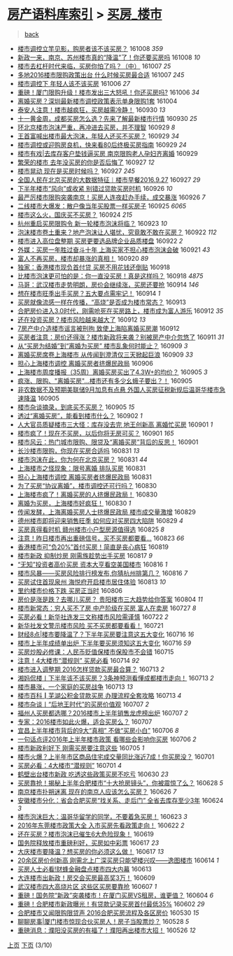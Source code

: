 [房产语料库索引](../../README.md)  > [买房_楼市](买房_楼市.md)
====
> [back](../README.md)

- [楼市调控立竿见影，购房者该不该买房？](http://jkwz.applinzi.com/ittc/6886565905772839940.html#%E6%A5%BC%E5%B8%82%E8%B0%83%E6%8E%A7%E7%AB%8B%E7%AB%BF%E8%A7%81%E5%BD%B1%EF%BC%8C%E8%B4%AD%E6%88%BF%E8%80%85%E8%AF%A5%E4%B8%8D%E8%AF%A5%E4%B9%B0%E6%88%BF%EF%BC%9F) 161008 *359* 
- [新政一来，南京、苏州楼市真的“降温”了！你还要买房吗](http://jkwz.applinzi.com/ittc/6886520419992994820.html#%E6%96%B0%E6%94%BF%E4%B8%80%E6%9D%A5%EF%BC%8C%E5%8D%97%E4%BA%AC%E3%80%81%E8%8B%8F%E5%B7%9E%E6%A5%BC%E5%B8%82%E7%9C%9F%E7%9A%84%E2%80%9C%E9%99%8D%E6%B8%A9%E2%80%9D%E4%BA%86%EF%BC%81%E4%BD%A0%E8%BF%98%E8%A6%81%E4%B9%B0%E6%88%BF%E5%90%97) 161008 *10* 
- [楼市去杠杆时代来临，买房你怕了吗？（中）](http://jkwz.applinzi.com/ittc/6886310355638158340.html#%E6%A5%BC%E5%B8%82%E5%8E%BB%E6%9D%A0%E6%9D%86%E6%97%B6%E4%BB%A3%E6%9D%A5%E4%B8%B4%EF%BC%8C%E4%B9%B0%E6%88%BF%E4%BD%A0%E6%80%95%E4%BA%86%E5%90%97%EF%BC%9F%EF%BC%88%E4%B8%AD%EF%BC%89) 161007 *25* 
- [多地2016楼市限购政策出台 什么时候买房最合适](http://jkwz.applinzi.com/ittc/6886279080013464581.html#%E5%A4%9A%E5%9C%B02016%E6%A5%BC%E5%B8%82%E9%99%90%E8%B4%AD%E6%94%BF%E7%AD%96%E5%87%BA%E5%8F%B0+%E4%BB%80%E4%B9%88%E6%97%B6%E5%80%99%E4%B9%B0%E6%88%BF%E6%9C%80%E5%90%88%E9%80%82) 161007 *245* 
- [楼市调控下 年轻人该不该买房](http://jkwz.applinzi.com/ittc/6885897360084829188.html#%E6%A5%BC%E5%B8%82%E8%B0%83%E6%8E%A7%E4%B8%8B+%E5%B9%B4%E8%BD%BB%E4%BA%BA%E8%AF%A5%E4%B8%8D%E8%AF%A5%E4%B9%B0%E6%88%BF) 161006 *27* 
- [重磅！厦门限购升级！楼市发出三大怒吼！你还买房吗?](http://jkwz.applinzi.com/ittc/6885856069401707524.html#%E9%87%8D%E7%A3%85%EF%BC%81%E5%8E%A6%E9%97%A8%E9%99%90%E8%B4%AD%E5%8D%87%E7%BA%A7%EF%BC%81%E6%A5%BC%E5%B8%82%E5%8F%91%E5%87%BA%E4%B8%89%E5%A4%A7%E6%80%92%E5%90%BC%EF%BC%81%E4%BD%A0%E8%BF%98%E4%B9%B0%E6%88%BF%E5%90%97%3F) 161006 *34* 
- [离婚买房？深圳最新楼市调控政策表示单身限购1套](http://jkwz.applinzi.com/ittc/6885272262382453765.html#%E7%A6%BB%E5%A9%9A%E4%B9%B0%E6%88%BF%EF%BC%9F%E6%B7%B1%E5%9C%B3%E6%9C%80%E6%96%B0%E6%A5%BC%E5%B8%82%E8%B0%83%E6%8E%A7%E6%94%BF%E7%AD%96%E8%A1%A8%E7%A4%BA%E5%8D%95%E8%BA%AB%E9%99%90%E8%B4%AD1%E5%A5%97) 161004  
- [泰安人注意！楼市越疯狂，买房越需冷静！](http://jkwz.applinzi.com/ittc/6883620269079397380.html#%E6%B3%B0%E5%AE%89%E4%BA%BA%E6%B3%A8%E6%84%8F%EF%BC%81%E6%A5%BC%E5%B8%82%E8%B6%8A%E7%96%AF%E7%8B%82%EF%BC%8C%E4%B9%B0%E6%88%BF%E8%B6%8A%E9%9C%80%E5%86%B7%E9%9D%99%EF%BC%81) 160930 *13* 
- [十一黄金周，成都买房怎么选？先来了解最新楼市行情](http://jkwz.applinzi.com/ittc/6883606075995063300.html#%E5%8D%81%E4%B8%80%E9%BB%84%E9%87%91%E5%91%A8%EF%BC%8C%E6%88%90%E9%83%BD%E4%B9%B0%E6%88%BF%E6%80%8E%E4%B9%88%E9%80%89%EF%BC%9F%E5%85%88%E6%9D%A5%E4%BA%86%E8%A7%A3%E6%9C%80%E6%96%B0%E6%A5%BC%E5%B8%82%E8%A1%8C%E6%83%85) 160930 *25* 
- [环北京楼市泡沫严重，再冲进去买房，并不理智](http://jkwz.applinzi.com/ittc/6883386954393060356.html#%E7%8E%AF%E5%8C%97%E4%BA%AC%E6%A5%BC%E5%B8%82%E6%B3%A1%E6%B2%AB%E4%B8%A5%E9%87%8D%EF%BC%8C%E5%86%8D%E5%86%B2%E8%BF%9B%E5%8E%BB%E4%B9%B0%E6%88%BF%EF%BC%8C%E5%B9%B6%E4%B8%8D%E7%90%86%E6%99%BA) 160929 *8* 
- [王首富喊出楼市最大泡沫，年轻人还买不买房？](http://jkwz.applinzi.com/ittc/6882567222605644805.html#%E7%8E%8B%E9%A6%96%E5%AF%8C%E5%96%8A%E5%87%BA%E6%A5%BC%E5%B8%82%E6%9C%80%E5%A4%A7%E6%B3%A1%E6%B2%AB%EF%BC%8C%E5%B9%B4%E8%BD%BB%E4%BA%BA%E8%BF%98%E4%B9%B0%E4%B8%8D%E4%B9%B0%E6%88%BF%EF%BC%9F) 160929 *34* 
- [楼市调控或迎购房良机，快来看80后终极买房指南](http://jkwz.applinzi.com/ittc/6883318629818434564.html#%E6%A5%BC%E5%B8%82%E8%B0%83%E6%8E%A7%E6%88%96%E8%BF%8E%E8%B4%AD%E6%88%BF%E8%89%AF%E6%9C%BA%EF%BC%8C%E5%BF%AB%E6%9D%A5%E7%9C%8B80%E5%90%8E%E7%BB%88%E6%9E%81%E4%B9%B0%E6%88%BF%E6%8C%87%E5%8D%97) 160929 *24* 
- [楼市有戏|去库存客户垫钱逼买房 南京限购老人孕妇齐离婚](http://jkwz.applinzi.com/ittc/6883209863110329349.html#%E6%A5%BC%E5%B8%82%E6%9C%89%E6%88%8F%7C%E5%8E%BB%E5%BA%93%E5%AD%98%E5%AE%A2%E6%88%B7%E5%9E%AB%E9%92%B1%E9%80%BC%E4%B9%B0%E6%88%BF+%E5%8D%97%E4%BA%AC%E9%99%90%E8%B4%AD%E8%80%81%E4%BA%BA%E5%AD%95%E5%A6%87%E9%BD%90%E7%A6%BB%E5%A9%9A) 160929  
- [繁荣的楼市 去年没买房的你是否后悔了](http://jkwz.applinzi.com/ittc/6882227215470691333.html#%E7%B9%81%E8%8D%A3%E7%9A%84%E6%A5%BC%E5%B8%82+%E5%8E%BB%E5%B9%B4%E6%B2%A1%E4%B9%B0%E6%88%BF%E7%9A%84%E4%BD%A0%E6%98%AF%E5%90%A6%E5%90%8E%E6%82%94%E4%BA%86) 160927 *12* 
- [楼市晃动 现在是买房时候吗？](http://jkwz.applinzi.com/ittc/6882476740919690245.html#%E6%A5%BC%E5%B8%82%E6%99%83%E5%8A%A8+%E7%8E%B0%E5%9C%A8%E6%98%AF%E4%B9%B0%E6%88%BF%E6%97%B6%E5%80%99%E5%90%97%EF%BC%9F) 160927 *245* 
- [全国人民在北京买房的大数据特征︱楼市早餐2016.9.27](http://jkwz.applinzi.com/ittc/6882420555369677829.html#%E5%85%A8%E5%9B%BD%E4%BA%BA%E6%B0%91%E5%9C%A8%E5%8C%97%E4%BA%AC%E4%B9%B0%E6%88%BF%E7%9A%84%E5%A4%A7%E6%95%B0%E6%8D%AE%E7%89%B9%E5%BE%81%EF%B8%B1%E6%A5%BC%E5%B8%82%E6%97%A9%E9%A4%902016.9.27) 160927 *29* 
- [下半年楼市“风向”或收紧 别错过贷款买房时机](http://jkwz.applinzi.com/ittc/6882128996350821381.html#%E4%B8%8B%E5%8D%8A%E5%B9%B4%E6%A5%BC%E5%B8%82%E2%80%9C%E9%A3%8E%E5%90%91%E2%80%9D%E6%88%96%E6%94%B6%E7%B4%A7+%E5%88%AB%E9%94%99%E8%BF%87%E8%B4%B7%E6%AC%BE%E4%B9%B0%E6%88%BF%E6%97%B6%E6%9C%BA) 160926 *10* 
- [最严厉楼市限购突袭南京！买房人连夜赶办手续，成交暴涨](http://jkwz.applinzi.com/ittc/6881950955951621124.html#%E6%9C%80%E4%B8%A5%E5%8E%89%E6%A5%BC%E5%B8%82%E9%99%90%E8%B4%AD%E7%AA%81%E8%A2%AD%E5%8D%97%E4%BA%AC%EF%BC%81%E4%B9%B0%E6%88%BF%E4%BA%BA%E8%BF%9E%E5%A4%9C%E8%B5%B6%E5%8A%9E%E6%89%8B%E7%BB%AD%EF%BC%8C%E6%88%90%E4%BA%A4%E6%9A%B4%E6%B6%A8) 160926 *7* 
- [二线楼市大爆发：散户像当年买股票一样买房子](http://jkwz.applinzi.com/ittc/6881896046795424772.html#%E4%BA%8C%E7%BA%BF%E6%A5%BC%E5%B8%82%E5%A4%A7%E7%88%86%E5%8F%91%EF%BC%9A%E6%95%A3%E6%88%B7%E5%83%8F%E5%BD%93%E5%B9%B4%E4%B9%B0%E8%82%A1%E7%A5%A8%E4%B8%80%E6%A0%B7%E4%B9%B0%E6%88%BF%E5%AD%90) 160925 *6065* 
- [楼市这么火，国庆买不买房？](http://jkwz.applinzi.com/ittc/6881225083229586436.html#%E6%A5%BC%E5%B8%82%E8%BF%99%E4%B9%88%E7%81%AB%EF%BC%8C%E5%9B%BD%E5%BA%86%E4%B9%B0%E4%B8%8D%E4%B9%B0%E6%88%BF%EF%BC%9F) 160924 *215* 
- [杭州重启买房限购令 新一轮楼市泡沫将临？](http://jkwz.applinzi.com/ittc/6881089030430655492.html#%E6%9D%AD%E5%B7%9E%E9%87%8D%E5%90%AF%E4%B9%B0%E6%88%BF%E9%99%90%E8%B4%AD%E4%BB%A4+%E6%96%B0%E4%B8%80%E8%BD%AE%E6%A5%BC%E5%B8%82%E6%B3%A1%E6%B2%AB%E5%B0%86%E4%B8%B4%EF%BC%9F) 160923 *10* 
- [泡沫楼市卷土重来？地产泡沫让人堪忧，究竟敢不敢在买房？](http://jkwz.applinzi.com/ittc/6880776311953425413.html#%E6%B3%A1%E6%B2%AB%E6%A5%BC%E5%B8%82%E5%8D%B7%E5%9C%9F%E9%87%8D%E6%9D%A5%EF%BC%9F%E5%9C%B0%E4%BA%A7%E6%B3%A1%E6%B2%AB%E8%AE%A9%E4%BA%BA%E5%A0%AA%E5%BF%A7%EF%BC%8C%E7%A9%B6%E7%AB%9F%E6%95%A2%E4%B8%8D%E6%95%A2%E5%9C%A8%E4%B9%B0%E6%88%BF%EF%BC%9F) 160922 *112* 
- [楼市进入高位盘整期 买房更要选品牌企业品质楼盘](http://jkwz.applinzi.com/ittc/6880594840802296836.html#%E6%A5%BC%E5%B8%82%E8%BF%9B%E5%85%A5%E9%AB%98%E4%BD%8D%E7%9B%98%E6%95%B4%E6%9C%9F+%E4%B9%B0%E6%88%BF%E6%9B%B4%E8%A6%81%E9%80%89%E5%93%81%E7%89%8C%E4%BC%81%E4%B8%9A%E5%93%81%E8%B4%A8%E6%A5%BC%E7%9B%98) 160922 *2* 
- [外媒：买房一年胜过奋斗十年 上海买家不担心楼市泡沫会破](http://jkwz.applinzi.com/ittc/6880242440778286085.html#%E5%A4%96%E5%AA%92%EF%BC%9A%E4%B9%B0%E6%88%BF%E4%B8%80%E5%B9%B4%E8%83%9C%E8%BF%87%E5%A5%8B%E6%96%97%E5%8D%81%E5%B9%B4+%E4%B8%8A%E6%B5%B7%E4%B9%B0%E5%AE%B6%E4%B8%8D%E6%8B%85%E5%BF%83%E6%A5%BC%E5%B8%82%E6%B3%A1%E6%B2%AB%E4%BC%9A%E7%A0%B4) 160921 *43* 
- [富人不再买房，楼市却暴涨的真相！](http://jkwz.applinzi.com/ittc/6880045329247896580.html#%E5%AF%8C%E4%BA%BA%E4%B8%8D%E5%86%8D%E4%B9%B0%E6%88%BF%EF%BC%8C%E6%A5%BC%E5%B8%82%E5%8D%B4%E6%9A%B4%E6%B6%A8%E7%9A%84%E7%9C%9F%E7%9B%B8%EF%BC%81) 160920 *89* 
- [独家：香港楼市现负首付贷 买房不用花钱还倒贴](http://jkwz.applinzi.com/ittc/6879231531083629572.html#%E7%8B%AC%E5%AE%B6%EF%BC%9A%E9%A6%99%E6%B8%AF%E6%A5%BC%E5%B8%82%E7%8E%B0%E8%B4%9F%E9%A6%96%E4%BB%98%E8%B4%B7+%E4%B9%B0%E6%88%BF%E4%B8%8D%E7%94%A8%E8%8A%B1%E9%92%B1%E8%BF%98%E5%80%92%E8%B4%B4) 160918  
- [比楼市泡沫更可怕的是：你一直没买房！真是这样吗？](http://jkwz.applinzi.com/ittc/6879120064103580677.html#%E6%AF%94%E6%A5%BC%E5%B8%82%E6%B3%A1%E6%B2%AB%E6%9B%B4%E5%8F%AF%E6%80%95%E7%9A%84%E6%98%AF%EF%BC%9A%E4%BD%A0%E4%B8%80%E7%9B%B4%E6%B2%A1%E4%B9%B0%E6%88%BF%EF%BC%81%E7%9C%9F%E6%98%AF%E8%BF%99%E6%A0%B7%E5%90%97%EF%BC%9F) 160918 *4875* 
- [马哥：武汉楼市走势明朗，房价会继续涨，买房还要抢](http://jkwz.applinzi.com/ittc/6877692806491014148.html#%E9%A9%AC%E5%93%A5%EF%BC%9A%E6%AD%A6%E6%B1%89%E6%A5%BC%E5%B8%82%E8%B5%B0%E5%8A%BF%E6%98%8E%E6%9C%97%EF%BC%8C%E6%88%BF%E4%BB%B7%E4%BC%9A%E7%BB%A7%E7%BB%AD%E6%B6%A8%EF%BC%8C%E4%B9%B0%E6%88%BF%E8%BF%98%E8%A6%81%E6%8A%A2) 160914 *146* 
- [想在楼市旺季出手买房？五大要点需牢记！](http://jkwz.applinzi.com/ittc/6877640404282901509.html#%E6%83%B3%E5%9C%A8%E6%A5%BC%E5%B8%82%E6%97%BA%E5%AD%A3%E5%87%BA%E6%89%8B%E4%B9%B0%E6%88%BF%EF%BC%9F%E4%BA%94%E5%A4%A7%E8%A6%81%E7%82%B9%E9%9C%80%E7%89%A2%E8%AE%B0%EF%BC%81) 160914 *1* 
- [买房就像流感一样在传播，“高烧”是否成为楼市常态？](http://jkwz.applinzi.com/ittc/6877428013532185604.html#%E4%B9%B0%E6%88%BF%E5%B0%B1%E5%83%8F%E6%B5%81%E6%84%9F%E4%B8%80%E6%A0%B7%E5%9C%A8%E4%BC%A0%E6%92%AD%EF%BC%8C%E2%80%9C%E9%AB%98%E7%83%A7%E2%80%9D%E6%98%AF%E5%90%A6%E6%88%90%E4%B8%BA%E6%A5%BC%E5%B8%82%E5%B8%B8%E6%80%81%EF%BC%9F) 160913  
- [合肥房价进入3.0时代，刚需呛死在买房路上，楼市成为富人游乐](http://jkwz.applinzi.com/ittc/6877077604204545028.html#%E5%90%88%E8%82%A5%E6%88%BF%E4%BB%B7%E8%BF%9B%E5%85%A53.0%E6%97%B6%E4%BB%A3%EF%BC%8C%E5%88%9A%E9%9C%80%E5%91%9B%E6%AD%BB%E5%9C%A8%E4%B9%B0%E6%88%BF%E8%B7%AF%E4%B8%8A%EF%BC%8C%E6%A5%BC%E5%B8%82%E6%88%90%E4%B8%BA%E5%AF%8C%E4%BA%BA%E6%B8%B8%E4%B9%90) 160912 *35* 
- [还在投资买房？楼市风险越来越大了](http://jkwz.applinzi.com/ittc/6877042837035680773.html#%E8%BF%98%E5%9C%A8%E6%8A%95%E8%B5%84%E4%B9%B0%E6%88%BF%EF%BC%9F%E6%A5%BC%E5%B8%82%E9%A3%8E%E9%99%A9%E8%B6%8A%E6%9D%A5%E8%B6%8A%E5%A4%A7%E4%BA%86) 160912 *13* 
- [7房产中介造楼市谣言被刑拘 致使上海陷离婚买房潮](http://jkwz.applinzi.com/ittc/6876905330017043460.html#7%E6%88%BF%E4%BA%A7%E4%B8%AD%E4%BB%8B%E9%80%A0%E6%A5%BC%E5%B8%82%E8%B0%A3%E8%A8%80%E8%A2%AB%E5%88%91%E6%8B%98+%E8%87%B4%E4%BD%BF%E4%B8%8A%E6%B5%B7%E9%99%B7%E7%A6%BB%E5%A9%9A%E4%B9%B0%E6%88%BF%E6%BD%AE) 160912  
- [买房者注意：房价还得涨？楼市新政将来袭？别被房产中介忽悠了](http://jkwz.applinzi.com/ittc/6876617393350116356.html#%E4%B9%B0%E6%88%BF%E8%80%85%E6%B3%A8%E6%84%8F%EF%BC%9A%E6%88%BF%E4%BB%B7%E8%BF%98%E5%BE%97%E6%B6%A8%EF%BC%9F%E6%A5%BC%E5%B8%82%E6%96%B0%E6%94%BF%E5%B0%86%E6%9D%A5%E8%A2%AD%EF%BC%9F%E5%88%AB%E8%A2%AB%E6%88%BF%E4%BA%A7%E4%B8%AD%E4%BB%8B%E5%BF%BD%E6%82%A0%E4%BA%86) 160911 *31* 
- [从“买房为结婚”到“离婚为买房” 楼市乱象何时能止？](http://jkwz.applinzi.com/ittc/6875828593761977349.html#%E4%BB%8E%E2%80%9C%E4%B9%B0%E6%88%BF%E4%B8%BA%E7%BB%93%E5%A9%9A%E2%80%9D%E5%88%B0%E2%80%9C%E7%A6%BB%E5%A9%9A%E4%B8%BA%E4%B9%B0%E6%88%BF%E2%80%9D+%E6%A5%BC%E5%B8%82%E4%B9%B1%E8%B1%A1%E4%BD%95%E6%97%B6%E8%83%BD%E6%AD%A2%EF%BC%9F) 160909 *3* 
- [离婚买房席卷上海楼市 从传闻到澄清仅三天掀起巨浪](http://jkwz.applinzi.com/ittc/6875761706785047556.html#%E7%A6%BB%E5%A9%9A%E4%B9%B0%E6%88%BF%E5%B8%AD%E5%8D%B7%E4%B8%8A%E6%B5%B7%E6%A5%BC%E5%B8%82+%E4%BB%8E%E4%BC%A0%E9%97%BB%E5%88%B0%E6%BE%84%E6%B8%85%E4%BB%85%E4%B8%89%E5%A4%A9%E6%8E%80%E8%B5%B7%E5%B7%A8%E6%B5%AA) 160909 *33* 
- [担心上海楼市调控 离婚买房者挤爆民政局](http://jkwz.applinzi.com/ittc/6874756199827899397.html#%E6%8B%85%E5%BF%83%E4%B8%8A%E6%B5%B7%E6%A5%BC%E5%B8%82%E8%B0%83%E6%8E%A7+%E7%A6%BB%E5%A9%9A%E4%B9%B0%E6%88%BF%E8%80%85%E6%8C%A4%E7%88%86%E6%B0%91%E6%94%BF%E5%B1%80) 160906  
- [上海楼市周度播报（35周）离婚买房买出了4.3W+的均价？](http://jkwz.applinzi.com/ittc/6874476746526688261.html#%E4%B8%8A%E6%B5%B7%E6%A5%BC%E5%B8%82%E5%91%A8%E5%BA%A6%E6%92%AD%E6%8A%A5%EF%BC%8835%E5%91%A8%EF%BC%89%E7%A6%BB%E5%A9%9A%E4%B9%B0%E6%88%BF%E4%B9%B0%E5%87%BA%E4%BA%864.3W%2B%E7%9A%84%E5%9D%87%E4%BB%B7%EF%BC%9F) 160905 *3* 
- [疯涨、限购、&quot;离婚买房&quot;...楼市还有多少幺蛾子要出？！](http://jkwz.applinzi.com/ittc/6874342669790217220.html#%E7%96%AF%E6%B6%A8%E3%80%81%E9%99%90%E8%B4%AD%E3%80%81%26quot%3B%E7%A6%BB%E5%A9%9A%E4%B9%B0%E6%88%BF%26quot%3B...%E6%A5%BC%E5%B8%82%E8%BF%98%E6%9C%89%E5%A4%9A%E5%B0%91%E5%B9%BA%E8%9B%BE%E5%AD%90%E8%A6%81%E5%87%BA%EF%BC%9F%EF%BC%81) 160905  
- [非农数据不及预期美联储9月加息有点悬 外国人买房征税新规后温哥华楼市急速降温](http://jkwz.applinzi.com/ittc/6874222584643716101.html#%E9%9D%9E%E5%86%9C%E6%95%B0%E6%8D%AE%E4%B8%8D%E5%8F%8A%E9%A2%84%E6%9C%9F%E7%BE%8E%E8%81%94%E5%82%A89%E6%9C%88%E5%8A%A0%E6%81%AF%E6%9C%89%E7%82%B9%E6%82%AC+%E5%A4%96%E5%9B%BD%E4%BA%BA%E4%B9%B0%E6%88%BF%E5%BE%81%E7%A8%8E%E6%96%B0%E8%A7%84%E5%90%8E%E6%B8%A9%E5%93%A5%E5%8D%8E%E6%A5%BC%E5%B8%82%E6%80%A5%E9%80%9F%E9%99%8D%E6%B8%A9) 160905  
- [楼市杂谈摘录，到底买不买房？](http://jkwz.applinzi.com/ittc/6874173456173761541.html#%E6%A5%BC%E5%B8%82%E6%9D%82%E8%B0%88%E6%91%98%E5%BD%95%EF%BC%8C%E5%88%B0%E5%BA%95%E4%B9%B0%E4%B8%8D%E4%B9%B0%E6%88%BF%EF%BC%9F) 160905 *15* 
- [透过“离婚买房”，能看到楼市什么？](http://jkwz.applinzi.com/ittc/6873285801412133893.html#%E9%80%8F%E8%BF%87%E2%80%9C%E7%A6%BB%E5%A9%9A%E4%B9%B0%E6%88%BF%E2%80%9D%EF%BC%8C%E8%83%BD%E7%9C%8B%E5%88%B0%E6%A5%BC%E5%B8%82%E4%BB%80%E4%B9%88%EF%BC%9F) 160902 *1* 
- [人大官员质疑楼市三大怪：库存没去完 地王创新高 离婚忙买房](http://jkwz.applinzi.com/ittc/6873009418777658373.html#%E4%BA%BA%E5%A4%A7%E5%AE%98%E5%91%98%E8%B4%A8%E7%96%91%E6%A5%BC%E5%B8%82%E4%B8%89%E5%A4%A7%E6%80%AA%EF%BC%9A%E5%BA%93%E5%AD%98%E6%B2%A1%E5%8E%BB%E5%AE%8C+%E5%9C%B0%E7%8E%8B%E5%88%9B%E6%96%B0%E9%AB%98+%E7%A6%BB%E5%A9%9A%E5%BF%99%E4%B9%B0%E6%88%BF) 160901 *1* 
- [楼市疯了！现在不买房，以后你将无房可买？](http://jkwz.applinzi.com/ittc/6872943883234837509.html#%E6%A5%BC%E5%B8%82%E7%96%AF%E4%BA%86%EF%BC%81%E7%8E%B0%E5%9C%A8%E4%B8%8D%E4%B9%B0%E6%88%BF%EF%BC%8C%E4%BB%A5%E5%90%8E%E4%BD%A0%E5%B0%86%E6%97%A0%E6%88%BF%E5%8F%AF%E4%B9%B0%EF%BC%9F) 160901 *165* 
- [楼市风云：热门城市限购、限贷及“离婚买房”背后的反思！](http://jkwz.applinzi.com/ittc/6872906057000682501.html#%E6%A5%BC%E5%B8%82%E9%A3%8E%E4%BA%91%EF%BC%9A%E7%83%AD%E9%97%A8%E5%9F%8E%E5%B8%82%E9%99%90%E8%B4%AD%E3%80%81%E9%99%90%E8%B4%B7%E5%8F%8A%E2%80%9C%E7%A6%BB%E5%A9%9A%E4%B9%B0%E6%88%BF%E2%80%9D%E8%83%8C%E5%90%8E%E7%9A%84%E5%8F%8D%E6%80%9D%EF%BC%81) 160901  
- [长沙楼市限购，你现在买房合适吗](http://jkwz.applinzi.com/ittc/6872589427947340804.html#%E9%95%BF%E6%B2%99%E6%A5%BC%E5%B8%82%E9%99%90%E8%B4%AD%EF%BC%8C%E4%BD%A0%E7%8E%B0%E5%9C%A8%E4%B9%B0%E6%88%BF%E5%90%88%E9%80%82%E5%90%97) 160831 *13* 
- [楼市泡沫在此，你为何在北京买房？](http://jkwz.applinzi.com/ittc/6872578290254087172.html#%E6%A5%BC%E5%B8%82%E6%B3%A1%E6%B2%AB%E5%9C%A8%E6%AD%A4%EF%BC%8C%E4%BD%A0%E4%B8%BA%E4%BD%95%E5%9C%A8%E5%8C%97%E4%BA%AC%E4%B9%B0%E6%88%BF%EF%BC%9F) 160831 *44* 
- [上海楼市之怪现象：限号离婚 排队买房](http://jkwz.applinzi.com/ittc/6872571050461758469.html#%E4%B8%8A%E6%B5%B7%E6%A5%BC%E5%B8%82%E4%B9%8B%E6%80%AA%E7%8E%B0%E8%B1%A1%EF%BC%9A%E9%99%90%E5%8F%B7%E7%A6%BB%E5%A9%9A+%E6%8E%92%E9%98%9F%E4%B9%B0%E6%88%BF) 160831  
- [担心上海楼市调控 离婚买房者挤爆民政局](http://jkwz.applinzi.com/ittc/6872435606520595460.html#%E6%8B%85%E5%BF%83%E4%B8%8A%E6%B5%B7%E6%A5%BC%E5%B8%82%E8%B0%83%E6%8E%A7+%E7%A6%BB%E5%A9%9A%E4%B9%B0%E6%88%BF%E8%80%85%E6%8C%A4%E7%88%86%E6%B0%91%E6%94%BF%E5%B1%80) 160831  
- [为了买房“协议离婚”，楼市调控还可行吗？](http://jkwz.applinzi.com/ittc/6872177326716093445.html#%E4%B8%BA%E4%BA%86%E4%B9%B0%E6%88%BF%E2%80%9C%E5%8D%8F%E8%AE%AE%E7%A6%BB%E5%A9%9A%E2%80%9D%EF%BC%8C%E6%A5%BC%E5%B8%82%E8%B0%83%E6%8E%A7%E8%BF%98%E5%8F%AF%E8%A1%8C%E5%90%97%EF%BC%9F) 160830  
- [上海楼市疯了！离婚买房的人挤爆民政局！](http://jkwz.applinzi.com/ittc/6872152700552217604.html#%E4%B8%8A%E6%B5%B7%E6%A5%BC%E5%B8%82%E7%96%AF%E4%BA%86%EF%BC%81%E7%A6%BB%E5%A9%9A%E4%B9%B0%E6%88%BF%E7%9A%84%E4%BA%BA%E6%8C%A4%E7%88%86%E6%B0%91%E6%94%BF%E5%B1%80%EF%BC%81) 160830  
- [离婚为买房，上海楼市好疯狂！](http://jkwz.applinzi.com/ittc/6872148217986286597.html#%E7%A6%BB%E5%A9%9A%E4%B8%BA%E4%B9%B0%E6%88%BF%EF%BC%8C%E4%B8%8A%E6%B5%B7%E6%A5%BC%E5%B8%82%E5%A5%BD%E7%96%AF%E7%8B%82%EF%BC%81) 160830 *1* 
- [传闻发酵，上海离婚买房人士挤爆民政局 楼市成交量激增](http://jkwz.applinzi.com/ittc/6871792757647082501.html#%E4%BC%A0%E9%97%BB%E5%8F%91%E9%85%B5%EF%BC%8C%E4%B8%8A%E6%B5%B7%E7%A6%BB%E5%A9%9A%E4%B9%B0%E6%88%BF%E4%BA%BA%E5%A3%AB%E6%8C%A4%E7%88%86%E6%B0%91%E6%94%BF%E5%B1%80+%E6%A5%BC%E5%B8%82%E6%88%90%E4%BA%A4%E9%87%8F%E6%BF%80%E5%A2%9E) 160829  
- [德州楼市即将迎来销售旺季 如何应对买房四大陷阱](http://jkwz.applinzi.com/ittc/6871708218870465540.html#%E5%BE%B7%E5%B7%9E%E6%A5%BC%E5%B8%82%E5%8D%B3%E5%B0%86%E8%BF%8E%E6%9D%A5%E9%94%80%E5%94%AE%E6%97%BA%E5%AD%A3+%E5%A6%82%E4%BD%95%E5%BA%94%E5%AF%B9%E4%B9%B0%E6%88%BF%E5%9B%9B%E5%A4%A7%E9%99%B7%E9%98%B1) 160829 *4* 
- [买房真得看时机 赣州楼市小户型房源值得选](http://jkwz.applinzi.com/ittc/6870339516417704964.html#%E4%B9%B0%E6%88%BF%E7%9C%9F%E5%BE%97%E7%9C%8B%E6%97%B6%E6%9C%BA+%E8%B5%A3%E5%B7%9E%E6%A5%BC%E5%B8%82%E5%B0%8F%E6%88%B7%E5%9E%8B%E6%88%BF%E6%BA%90%E5%80%BC%E5%BE%97%E9%80%89) 160825 *8* 
- [注意！昨日楼市再出重磅信号，买不买房都要看...](http://jkwz.applinzi.com/ittc/6869614719106810885.html#%E6%B3%A8%E6%84%8F%EF%BC%81%E6%98%A8%E6%97%A5%E6%A5%BC%E5%B8%82%E5%86%8D%E5%87%BA%E9%87%8D%E7%A3%85%E4%BF%A1%E5%8F%B7%EF%BC%8C%E4%B9%B0%E4%B8%8D%E4%B9%B0%E6%88%BF%E9%83%BD%E8%A6%81%E7%9C%8B...) 160823 *66* 
- [香港楼市可“负20%”首付买房！简直是丧心病狂](http://jkwz.applinzi.com/ittc/6868084570985071621.html#%E9%A6%99%E6%B8%AF%E6%A5%BC%E5%B8%82%E5%8F%AF%E2%80%9C%E8%B4%9F20%25%E2%80%9D%E9%A6%96%E4%BB%98%E4%B9%B0%E6%88%BF%EF%BC%81%E7%AE%80%E7%9B%B4%E6%98%AF%E4%B8%A7%E5%BF%83%E7%97%85%E7%8B%82) 160819  
- [楼市新政 抑制炒房 刚需族趁势出手买房](http://jkwz.applinzi.com/ittc/6867447178745873413.html#%E6%A5%BC%E5%B8%82%E6%96%B0%E6%94%BF+%E6%8A%91%E5%88%B6%E7%82%92%E6%88%BF+%E5%88%9A%E9%9C%80%E6%97%8F%E8%B6%81%E5%8A%BF%E5%87%BA%E6%89%8B%E4%B9%B0%E6%88%BF) 160817 *9* 
- [“无知”投资者高价买房 资本大亨看空美国楼市](http://jkwz.applinzi.com/ittc/6867070014972232708.html#%E2%80%9C%E6%97%A0%E7%9F%A5%E2%80%9D%E6%8A%95%E8%B5%84%E8%80%85%E9%AB%98%E4%BB%B7%E4%B9%B0%E6%88%BF+%E8%B5%84%E6%9C%AC%E5%A4%A7%E4%BA%A8%E7%9C%8B%E7%A9%BA%E7%BE%8E%E5%9B%BD%E6%A5%BC%E5%B8%82) 160816 *1* 
- [楼市风暴——买房风险排行榜发布,你猜杭州排第几？](http://jkwz.applinzi.com/ittc/6866968303104427012.html#%E6%A5%BC%E5%B8%82%E9%A3%8E%E6%9A%B4%E2%80%94%E2%80%94%E4%B9%B0%E6%88%BF%E9%A3%8E%E9%99%A9%E6%8E%92%E8%A1%8C%E6%A6%9C%E5%8F%91%E5%B8%83%2C%E4%BD%A0%E7%8C%9C%E6%9D%AD%E5%B7%9E%E6%8E%92%E7%AC%AC%E5%87%A0%EF%BC%9F) 160816 *7* 
- [买房试住首现泉州 海悦府开启楼市居住体验](http://jkwz.applinzi.com/ittc/6865986472641037316.html#%E4%B9%B0%E6%88%BF%E8%AF%95%E4%BD%8F%E9%A6%96%E7%8E%B0%E6%B3%89%E5%B7%9E+%E6%B5%B7%E6%82%A6%E5%BA%9C%E5%BC%80%E5%90%AF%E6%A5%BC%E5%B8%82%E5%B1%85%E4%BD%8F%E4%BD%93%E9%AA%8C) 160813 *10* 
- [里约楼市价格下跌 买房正当时](http://jkwz.applinzi.com/ittc/6863227670908896260.html#%E9%87%8C%E7%BA%A6%E6%A5%BC%E5%B8%82%E4%BB%B7%E6%A0%BC%E4%B8%8B%E8%B7%8C+%E4%B9%B0%E6%88%BF%E6%AD%A3%E5%BD%93%E6%97%B6) 160806  
- [房价是涨是跌？去哪儿买房？ 贵阳楼市三大趋势给你答案](http://jkwz.applinzi.com/ittc/6862578336433439749.html#%E6%88%BF%E4%BB%B7%E6%98%AF%E6%B6%A8%E6%98%AF%E8%B7%8C%EF%BC%9F%E5%8E%BB%E5%93%AA%E5%84%BF%E4%B9%B0%E6%88%BF%EF%BC%9F+%E8%B4%B5%E9%98%B3%E6%A5%BC%E5%B8%82%E4%B8%89%E5%A4%A7%E8%B6%8B%E5%8A%BF%E7%BB%99%E4%BD%A0%E7%AD%94%E6%A1%88) 160804 *11* 
- [楼市新常态：穷人买不了房 中产阶级在买房 富人在卖房](http://jkwz.applinzi.com/ittc/6859673798831506437.html#%E6%A5%BC%E5%B8%82%E6%96%B0%E5%B8%B8%E6%80%81%EF%BC%9A%E7%A9%B7%E4%BA%BA%E4%B9%B0%E4%B8%8D%E4%BA%86%E6%88%BF+%E4%B8%AD%E4%BA%A7%E9%98%B6%E7%BA%A7%E5%9C%A8%E4%B9%B0%E6%88%BF+%E5%AF%8C%E4%BA%BA%E5%9C%A8%E5%8D%96%E6%88%BF) 160727 *8* 
- [买房必看！新华社连发三文称楼市风险需谨慎](http://jkwz.applinzi.com/ittc/6857365184590644228.html#%E4%B9%B0%E6%88%BF%E5%BF%85%E7%9C%8B%EF%BC%81%E6%96%B0%E5%8D%8E%E7%A4%BE%E8%BF%9E%E5%8F%91%E4%B8%89%E6%96%87%E7%A7%B0%E6%A5%BC%E5%B8%82%E9%A3%8E%E9%99%A9%E9%9C%80%E8%B0%A8%E6%85%8E) 160722 *2* 
- [新华社发文警示楼市风险 买不买房都要看看！](http://jkwz.applinzi.com/ittc/6857358203393934341.html#%E6%96%B0%E5%8D%8E%E7%A4%BE%E5%8F%91%E6%96%87%E8%AD%A6%E7%A4%BA%E6%A5%BC%E5%B8%82%E9%A3%8E%E9%99%A9+%E4%B9%B0%E4%B8%8D%E4%B9%B0%E6%88%BF%E9%83%BD%E8%A6%81%E7%9C%8B%E7%9C%8B%EF%BC%81) 160721  
- [财经8点|楼市要降温了？下半年买房要注意这五大变化](http://jkwz.applinzi.com/ittc/6855593314912568324.html#%E8%B4%A2%E7%BB%8F8%E7%82%B9%7C%E6%A5%BC%E5%B8%82%E8%A6%81%E9%99%8D%E6%B8%A9%E4%BA%86%EF%BC%9F%E4%B8%8B%E5%8D%8A%E5%B9%B4%E4%B9%B0%E6%88%BF%E8%A6%81%E6%B3%A8%E6%84%8F%E8%BF%99%E4%BA%94%E5%A4%A7%E5%8F%98%E5%8C%96) 160716 *16* 
- [楼市上半年成绩单出炉 下半年要买房须知这五大变化](http://jkwz.applinzi.com/ittc/6855235501501711365.html#%E6%A5%BC%E5%B8%82%E4%B8%8A%E5%8D%8A%E5%B9%B4%E6%88%90%E7%BB%A9%E5%8D%95%E5%87%BA%E7%82%89+%E4%B8%8B%E5%8D%8A%E5%B9%B4%E8%A6%81%E4%B9%B0%E6%88%BF%E9%A1%BB%E7%9F%A5%E8%BF%99%E4%BA%94%E5%A4%A7%E5%8F%98%E5%8C%96) 160716 *59* 
- [买房炒股必修课：人民币贬值保楼市保股市不会错](http://jkwz.applinzi.com/ittc/6855102661761958917.html#%E4%B9%B0%E6%88%BF%E7%82%92%E8%82%A1%E5%BF%85%E4%BF%AE%E8%AF%BE%EF%BC%9A%E4%BA%BA%E6%B0%91%E5%B8%81%E8%B4%AC%E5%80%BC%E4%BF%9D%E6%A5%BC%E5%B8%82%E4%BF%9D%E8%82%A1%E5%B8%82%E4%B8%8D%E4%BC%9A%E9%94%99) 160715  
- [注意！4大楼市“潜规则” 买房必看](http://jkwz.applinzi.com/ittc/6854731725380518916.html#%E6%B3%A8%E6%84%8F%EF%BC%814%E5%A4%A7%E6%A5%BC%E5%B8%82%E2%80%9C%E6%BD%9C%E8%A7%84%E5%88%99%E2%80%9D+%E4%B9%B0%E6%88%BF%E5%BF%85%E7%9C%8B) 160714 *92* 
- [楼市进入调整期 2016怎样贷款买房最合算？](http://jkwz.applinzi.com/ittc/6854405961661547525.html#%E6%A5%BC%E5%B8%82%E8%BF%9B%E5%85%A5%E8%B0%83%E6%95%B4%E6%9C%9F+2016%E6%80%8E%E6%A0%B7%E8%B4%B7%E6%AC%BE%E4%B9%B0%E6%88%BF%E6%9C%80%E5%90%88%E7%AE%97%EF%BC%9F) 160713 *2* 
- [湘妈侃楼丨下半年该不该买房？3条神预测看懂成都楼市走向！](http://jkwz.applinzi.com/ittc/6854395463503184901.html#%E6%B9%98%E5%A6%88%E4%BE%83%E6%A5%BC%E4%B8%A8%E4%B8%8B%E5%8D%8A%E5%B9%B4%E8%AF%A5%E4%B8%8D%E8%AF%A5%E4%B9%B0%E6%88%BF%EF%BC%9F3%E6%9D%A1%E7%A5%9E%E9%A2%84%E6%B5%8B%E7%9C%8B%E6%87%82%E6%88%90%E9%83%BD%E6%A5%BC%E5%B8%82%E8%B5%B0%E5%90%91%EF%BC%81) 160713 *2* 
- [楼市暴涨，一个家庭的买房战争](http://jkwz.applinzi.com/ittc/6854383557103059973.html#%E6%A5%BC%E5%B8%82%E6%9A%B4%E6%B6%A8%EF%BC%8C%E4%B8%80%E4%B8%AA%E5%AE%B6%E5%BA%AD%E7%9A%84%E4%B9%B0%E6%88%BF%E6%88%98%E4%BA%89) 160713 *13* 
- [楼市百科┃芜湖公积金贷款买房 办理流程全套攻略](http://jkwz.applinzi.com/ittc/6854260828358050820.html#%E6%A5%BC%E5%B8%82%E7%99%BE%E7%A7%91%E2%94%83%E8%8A%9C%E6%B9%96%E5%85%AC%E7%A7%AF%E9%87%91%E8%B4%B7%E6%AC%BE%E4%B9%B0%E6%88%BF+%E5%8A%9E%E7%90%86%E6%B5%81%E7%A8%8B%E5%85%A8%E5%A5%97%E6%94%BB%E7%95%A5) 160713 *4* 
- [楼市杂谈丨“后地王时代”的买房价值观](http://jkwz.applinzi.com/ittc/6852112776046314501.html#%E6%A5%BC%E5%B8%82%E6%9D%82%E8%B0%88%E4%B8%A8%E2%80%9C%E5%90%8E%E5%9C%B0%E7%8E%8B%E6%97%B6%E4%BB%A3%E2%80%9D%E7%9A%84%E4%B9%B0%E6%88%BF%E4%BB%B7%E5%80%BC%E8%A7%82) 160707 *2* 
- [福州人买房都选哪？2016楼市上半年销售龙虎榜出炉](http://jkwz.applinzi.com/ittc/6852095020303385605.html#%E7%A6%8F%E5%B7%9E%E4%BA%BA%E4%B9%B0%E6%88%BF%E9%83%BD%E9%80%89%E5%93%AA%EF%BC%9F2016%E6%A5%BC%E5%B8%82%E4%B8%8A%E5%8D%8A%E5%B9%B4%E9%94%80%E5%94%AE%E9%BE%99%E8%99%8E%E6%A6%9C%E5%87%BA%E7%82%89) 160707 *2* 
- [专家：2016楼市如此火爆，适合买房么？](http://jkwz.applinzi.com/ittc/6852053508752409604.html#%E4%B8%93%E5%AE%B6%EF%BC%9A2016%E6%A5%BC%E5%B8%82%E5%A6%82%E6%AD%A4%E7%81%AB%E7%88%86%EF%BC%8C%E9%80%82%E5%90%88%E4%B9%B0%E6%88%BF%E4%B9%88%EF%BC%9F) 160707  
- [宜昌上半年楼市背后的9大“真相”  不做“买房小白”](http://jkwz.applinzi.com/ittc/6851787485381919749.html#%E5%AE%9C%E6%98%8C%E4%B8%8A%E5%8D%8A%E5%B9%B4%E6%A5%BC%E5%B8%82%E8%83%8C%E5%90%8E%E7%9A%849%E5%A4%A7%E2%80%9C%E7%9C%9F%E7%9B%B8%E2%80%9D++%E4%B8%8D%E5%81%9A%E2%80%9C%E4%B9%B0%E6%88%BF%E5%B0%8F%E7%99%BD%E2%80%9D) 160706 *8* 
- [一句话点评2016年上半年楼市政策 看哪些会影响你买房](http://jkwz.applinzi.com/ittc/6851670087295304709.html#%E4%B8%80%E5%8F%A5%E8%AF%9D%E7%82%B9%E8%AF%842016%E5%B9%B4%E4%B8%8A%E5%8D%8A%E5%B9%B4%E6%A5%BC%E5%B8%82%E6%94%BF%E7%AD%96+%E7%9C%8B%E5%93%AA%E4%BA%9B%E4%BC%9A%E5%BD%B1%E5%93%8D%E4%BD%A0%E4%B9%B0%E6%88%BF) 160706 *2* 
- [楼市新政利好下 刚需买房要注意这些](http://jkwz.applinzi.com/ittc/6851355026416731141.html#%E6%A5%BC%E5%B8%82%E6%96%B0%E6%94%BF%E5%88%A9%E5%A5%BD%E4%B8%8B+%E5%88%9A%E9%9C%80%E4%B9%B0%E6%88%BF%E8%A6%81%E6%B3%A8%E6%84%8F%E8%BF%99%E4%BA%9B) 160705 *1* 
- [楼市火爆？上半年市区商品住宅成交量同比涨近7成！你买房没？](http://jkwz.applinzi.com/ittc/6849939692841337860.html#%E6%A5%BC%E5%B8%82%E7%81%AB%E7%88%86%EF%BC%9F%E4%B8%8A%E5%8D%8A%E5%B9%B4%E5%B8%82%E5%8C%BA%E5%95%86%E5%93%81%E4%BD%8F%E5%AE%85%E6%88%90%E4%BA%A4%E9%87%8F%E5%90%8C%E6%AF%94%E6%B6%A8%E8%BF%917%E6%88%90%EF%BC%81%E4%BD%A0%E4%B9%B0%E6%88%BF%E6%B2%A1%EF%BC%9F) 160701  
- [买房必看：4大楼市“潜规则”](http://jkwz.applinzi.com/ittc/6849812629748712453.html#%E4%B9%B0%E6%88%BF%E5%BF%85%E7%9C%8B%EF%BC%9A4%E5%A4%A7%E6%A5%BC%E5%B8%82%E2%80%9C%E6%BD%9C%E8%A7%84%E5%88%99%E2%80%9D) 160701 *4* 
- [鹤壁出台楼市新政 吃透这些政策买房不吃亏](http://jkwz.applinzi.com/ittc/6849436366605386757.html#%E9%B9%A4%E5%A3%81%E5%87%BA%E5%8F%B0%E6%A5%BC%E5%B8%82%E6%96%B0%E6%94%BF+%E5%90%83%E9%80%8F%E8%BF%99%E4%BA%9B%E6%94%BF%E7%AD%96%E4%B9%B0%E6%88%BF%E4%B8%8D%E5%90%83%E4%BA%8F) 160630 *23* 
- [买房靠抢！揭秘上半年合肥楼市“十大抢房镜头”，你被震惊了么？](http://jkwz.applinzi.com/ittc/6848829756585542660.html#%E4%B9%B0%E6%88%BF%E9%9D%A0%E6%8A%A2%EF%BC%81%E6%8F%AD%E7%A7%98%E4%B8%8A%E5%8D%8A%E5%B9%B4%E5%90%88%E8%82%A5%E6%A5%BC%E5%B8%82%E2%80%9C%E5%8D%81%E5%A4%A7%E6%8A%A2%E6%88%BF%E9%95%9C%E5%A4%B4%E2%80%9D%EF%BC%8C%E4%BD%A0%E8%A2%AB%E9%9C%87%E6%83%8A%E4%BA%86%E4%B9%88%EF%BC%9F) 160628 *5* 
- [南京楼市扑朔迷离  现在的南京人应该怎么买房？](http://jkwz.applinzi.com/ittc/6848149866928407556.html#%E5%8D%97%E4%BA%AC%E6%A5%BC%E5%B8%82%E6%89%91%E6%9C%94%E8%BF%B7%E7%A6%BB++%E7%8E%B0%E5%9C%A8%E7%9A%84%E5%8D%97%E4%BA%AC%E4%BA%BA%E5%BA%94%E8%AF%A5%E6%80%8E%E4%B9%88%E4%B9%B0%E6%88%BF%EF%BC%9F) 160626 *7* 
- [安徽楼市分化：省会合肥买房“找关系、走后门” 全省去库存至少3年](http://jkwz.applinzi.com/ittc/6847200918982099973.html#%E5%AE%89%E5%BE%BD%E6%A5%BC%E5%B8%82%E5%88%86%E5%8C%96%EF%BC%9A%E7%9C%81%E4%BC%9A%E5%90%88%E8%82%A5%E4%B9%B0%E6%88%BF%E2%80%9C%E6%89%BE%E5%85%B3%E7%B3%BB%E3%80%81%E8%B5%B0%E5%90%8E%E9%97%A8%E2%80%9D+%E5%85%A8%E7%9C%81%E5%8E%BB%E5%BA%93%E5%AD%98%E8%87%B3%E5%B0%913%E5%B9%B4) 160624 *3* 
- [楼市泡沫巨大：温哥华留学的同学，不要着急买房！](http://jkwz.applinzi.com/ittc/6846935826180867076.html#%E6%A5%BC%E5%B8%82%E6%B3%A1%E6%B2%AB%E5%B7%A8%E5%A4%A7%EF%BC%9A%E6%B8%A9%E5%93%A5%E5%8D%8E%E7%95%99%E5%AD%A6%E7%9A%84%E5%90%8C%E5%AD%A6%EF%BC%8C%E4%B8%8D%E8%A6%81%E7%9D%80%E6%80%A5%E4%B9%B0%E6%88%BF%EF%BC%81) 160623 *3* 
- [2016年东莞楼市政策大全 入市买房先看政策走向！](http://jkwz.applinzi.com/ittc/6846573982496850948.html#2016%E5%B9%B4%E4%B8%9C%E8%8E%9E%E6%A5%BC%E5%B8%82%E6%94%BF%E7%AD%96%E5%A4%A7%E5%85%A8+%E5%85%A5%E5%B8%82%E4%B9%B0%E6%88%BF%E5%85%88%E7%9C%8B%E6%94%BF%E7%AD%96%E8%B5%B0%E5%90%91%EF%BC%81) 160622 *2* 
- [还在买房？楼市泡沫已催生6大危险现象！](http://jkwz.applinzi.com/ittc/6845435815127417860.html#%E8%BF%98%E5%9C%A8%E4%B9%B0%E6%88%BF%EF%BC%9F%E6%A5%BC%E5%B8%82%E6%B3%A1%E6%B2%AB%E5%B7%B2%E5%82%AC%E7%94%9F6%E5%A4%A7%E5%8D%B1%E9%99%A9%E7%8E%B0%E8%B1%A1%EF%BC%81) 160619  
- [国务院释放楼市重磅利好，买房如中彩票](http://jkwz.applinzi.com/ittc/6844706601570927621.html#%E5%9B%BD%E5%8A%A1%E9%99%A2%E9%87%8A%E6%94%BE%E6%A5%BC%E5%B8%82%E9%87%8D%E7%A3%85%E5%88%A9%E5%A5%BD%EF%BC%8C%E4%B9%B0%E6%88%BF%E5%A6%82%E4%B8%AD%E5%BD%A9%E7%A5%A8) 160617 *23* 
- [大庆楼市要降温？想买房的你必须这么做！](http://jkwz.applinzi.com/ittc/6844684670343857157.html#%E5%A4%A7%E5%BA%86%E6%A5%BC%E5%B8%82%E8%A6%81%E9%99%8D%E6%B8%A9%EF%BC%9F%E6%83%B3%E4%B9%B0%E6%88%BF%E7%9A%84%E4%BD%A0%E5%BF%85%E9%A1%BB%E8%BF%99%E4%B9%88%E5%81%9A%EF%BC%81) 160617 *13* 
- [20余区房价创新高 刚需北上广深买房只能望楼兴叹——逸图楼市](http://jkwz.applinzi.com/ittc/6843592782635353092.html#20%E4%BD%99%E5%8C%BA%E6%88%BF%E4%BB%B7%E5%88%9B%E6%96%B0%E9%AB%98+%E5%88%9A%E9%9C%80%E5%8C%97%E4%B8%8A%E5%B9%BF%E6%B7%B1%E4%B9%B0%E6%88%BF%E5%8F%AA%E8%83%BD%E6%9C%9B%E6%A5%BC%E5%85%B4%E5%8F%B9%E2%80%94%E2%80%94%E9%80%B8%E5%9B%BE%E6%A5%BC%E5%B8%82) 160614 *1* 
- [买房人士必看!财蜂金融盘点楼市四大内幕](http://jkwz.applinzi.com/ittc/6843265906788271109.html#%E4%B9%B0%E6%88%BF%E4%BA%BA%E5%A3%AB%E5%BF%85%E7%9C%8B%21%E8%B4%A2%E8%9C%82%E9%87%91%E8%9E%8D%E7%9B%98%E7%82%B9%E6%A5%BC%E5%B8%82%E5%9B%9B%E5%A4%A7%E5%86%85%E5%B9%95) 160613  
- [大连楼市出新政！房交会买房最高奖3万！](http://jkwz.applinzi.com/ittc/6841742791524484100.html#%E5%A4%A7%E8%BF%9E%E6%A5%BC%E5%B8%82%E5%87%BA%E6%96%B0%E6%94%BF%EF%BC%81%E6%88%BF%E4%BA%A4%E4%BC%9A%E4%B9%B0%E6%88%BF%E6%9C%80%E9%AB%98%E5%A5%963%E4%B8%87%EF%BC%81) 160609  
- [武汉楼市四大高烧片区 这些区买房要靠抢](http://jkwz.applinzi.com/ittc/6841061275630830596.html#%E6%AD%A6%E6%B1%89%E6%A5%BC%E5%B8%82%E5%9B%9B%E5%A4%A7%E9%AB%98%E7%83%A7%E7%89%87%E5%8C%BA+%E8%BF%99%E4%BA%9B%E5%8C%BA%E4%B9%B0%E6%88%BF%E8%A6%81%E9%9D%A0%E6%8A%A2) 160607 *1* 
- [重磅！国务院“新政”突袭楼市！在厦门买房VS租房，谁更值？](http://jkwz.applinzi.com/ittc/6840013925558780933.html#%E9%87%8D%E7%A3%85%EF%BC%81%E5%9B%BD%E5%8A%A1%E9%99%A2%E2%80%9C%E6%96%B0%E6%94%BF%E2%80%9D%E7%AA%81%E8%A2%AD%E6%A5%BC%E5%B8%82%EF%BC%81%E5%9C%A8%E5%8E%A6%E9%97%A8%E4%B9%B0%E6%88%BFVS%E7%A7%9F%E6%88%BF%EF%BC%8C%E8%B0%81%E6%9B%B4%E5%80%BC%EF%BC%9F) 160604 *6* 
- [重磅！合肥楼市新政曝光！有贷款记录买房首付最低35%](http://jkwz.applinzi.com/ittc/6839055599324890116.html#%E9%87%8D%E7%A3%85%EF%BC%81%E5%90%88%E8%82%A5%E6%A5%BC%E5%B8%82%E6%96%B0%E6%94%BF%E6%9B%9D%E5%85%89%EF%BC%81%E6%9C%89%E8%B4%B7%E6%AC%BE%E8%AE%B0%E5%BD%95%E4%B9%B0%E6%88%BF%E9%A6%96%E4%BB%98%E6%9C%80%E4%BD%8E35%25) 160602 *29* 
- [合肥楼市又闻限购限贷声 2016合肥买房流程及各区房价](http://jkwz.applinzi.com/ittc/6837978080450446340.html#%E5%90%88%E8%82%A5%E6%A5%BC%E5%B8%82%E5%8F%88%E9%97%BB%E9%99%90%E8%B4%AD%E9%99%90%E8%B4%B7%E5%A3%B0+2016%E5%90%88%E8%82%A5%E4%B9%B0%E6%88%BF%E6%B5%81%E7%A8%8B%E5%8F%8A%E5%90%84%E5%8C%BA%E6%88%BF%E4%BB%B7) 160530 *15* 
- [聊聊房事|厦门楼市惊现合伙买房人！房子当股票炒？](http://jkwz.applinzi.com/ittc/6837203068453913605.html#%E8%81%8A%E8%81%8A%E6%88%BF%E4%BA%8B%7C%E5%8E%A6%E9%97%A8%E6%A5%BC%E5%B8%82%E6%83%8A%E7%8E%B0%E5%90%88%E4%BC%99%E4%B9%B0%E6%88%BF%E4%BA%BA%EF%BC%81%E6%88%BF%E5%AD%90%E5%BD%93%E8%82%A1%E7%A5%A8%E7%82%92%EF%BC%9F) 160528 *5* 
- [重磅消息：濮阳没买房的有福了！濮阳再出楼市大招！](http://jkwz.applinzi.com/ittc/6836648349092283396.html#%E9%87%8D%E7%A3%85%E6%B6%88%E6%81%AF%EF%BC%9A%E6%BF%AE%E9%98%B3%E6%B2%A1%E4%B9%B0%E6%88%BF%E7%9A%84%E6%9C%89%E7%A6%8F%E4%BA%86%EF%BC%81%E6%BF%AE%E9%98%B3%E5%86%8D%E5%87%BA%E6%A5%BC%E5%B8%82%E5%A4%A7%E6%8B%9B%EF%BC%81) 160526 *12* 


 [上页](买房_楼市4.md) [下页](买房_楼市2.md)          (3/10)